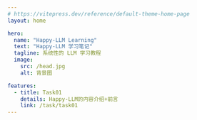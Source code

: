 ```yaml
---
# https://vitepress.dev/reference/default-theme-home-page
layout: home

hero:
  name: "Happy-LLM Learning"
  text: "Happy-LLM 学习笔记"
  tagline: 系统性的 LLM 学习教程
  image:
    src: /head.jpg
    alt: 背景图

features:
  - title: Task01
    details: Happy-LLM的内容介绍+前言
    link: /task/task01
---
```

